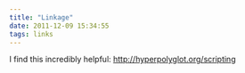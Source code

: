 ```yaml
---
title: "Linkage"
date: 2011-12-09 15:34:55
tags: links
---
```


<p>
I find this incredibly helpful:
<a  href="http://hyperpolyglot.org/scripting">http://hyperpolyglot.org/scripting</a>
</p>
